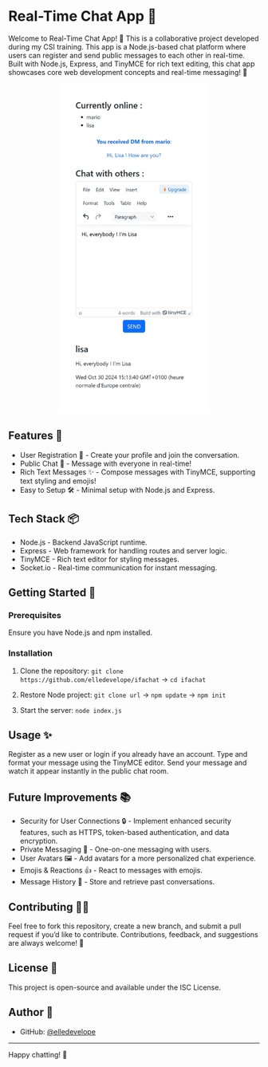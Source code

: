  # Real-Time Chat App 💬
Welcome to Real-Time Chat App! 🎉 This is a collaborative project developed during my CSI training. This app is a Node.js-based chat platform where users can register and send public messages to each other in real-time. Built with Node.js, Express, and TinyMCE for rich text editing, this chat app showcases core web development concepts and real-time messaging! 🚀

<p align="center">
<img src="./image-chat.jpeg" alt="Image chat" width="300" > 
</p>


## Features 🌟
- User Registration 🔑 - Create your profile and join the conversation.
- Public Chat 💬 - Message with everyone in real-time!
- Rich Text Messages ✨ - Compose messages with TinyMCE, supporting text styling and emojis!
- Easy to Setup 🛠️ - Minimal setup with Node.js and Express.

## Tech Stack 📦
* Node.js - Backend JavaScript runtime.
* Express - Web framework for handling routes and server logic.
* TinyMCE - Rich text editor for styling messages.
* Socket.io - Real-time communication for instant messaging.


## Getting Started 🚀

### Prerequisites
Ensure you have Node.js and npm installed.

### Installation

1. Clone the repository:
`` git clone https://github.com/elledevelope/ifachat `` ->  ``cd ifachat`` 

2. Restore Node project:
`git clone url` -> `npm update` -> `npm init`

3. Start the server:
`node index.js`


## Usage ✨
Register as a new user or login if you already have an account.
Type and format your message using the TinyMCE editor.
Send your message and watch it appear instantly in the public chat room.

## Future Improvements 📚
* Security for User Connections 🔒 - Implement enhanced security features, such as HTTPS, token-based authentication, and data encryption.
* Private Messaging 🤫 - One-on-one messaging with users.
* User Avatars 🖼️ - Add avatars for a more personalized chat experience.
* Emojis & Reactions 👍 - React to messages with emojis.
* Message History 📜 - Store and retrieve past conversations.


## Contributing 👨‍💻
Feel free to fork this repository, create a new branch, and submit a pull request if you’d like to contribute. Contributions, feedback, and suggestions are always welcome! 🌟

## License 📜
This project is open-source and available under the ISC License.

## Author 👤

- GitHub: [@elledevelope](https://github.com/elledevelope)
__________________________

Happy chatting! 🎉

